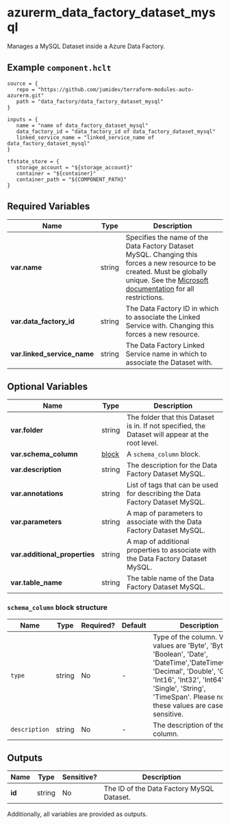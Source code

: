 # azurerm_data_factory_dataset_mysql

Manages a MySQL Dataset inside a Azure Data Factory.

## Example `component.hclt`

```hcl
source = {
   repo = "https://github.com/jumidev/terraform-modules-auto-azurerm.git" 
   path = "data_factory/data_factory_dataset_mysql" 
}

inputs = {
   name = "name of data_factory_dataset_mysql" 
   data_factory_id = "data_factory_id of data_factory_dataset_mysql" 
   linked_service_name = "linked_service_name of data_factory_dataset_mysql" 
}

tfstate_store = {
   storage_account = "${storage_account}" 
   container = "${container}" 
   container_path = "${COMPONENT_PATH}" 
}

```

## Required Variables

| Name | Type |  Description |
| ---- | --------- |  ----------- |
| **var.name** | string |  Specifies the name of the Data Factory Dataset MySQL. Changing this forces a new resource to be created. Must be globally unique. See the [Microsoft documentation](https://docs.microsoft.com/azure/data-factory/naming-rules) for all restrictions. | 
| **var.data_factory_id** | string |  The Data Factory ID in which to associate the Linked Service with. Changing this forces a new resource. | 
| **var.linked_service_name** | string |  The Data Factory Linked Service name in which to associate the Dataset with. | 

## Optional Variables

| Name | Type |  Description |
| ---- | --------- |  ----------- |
| **var.folder** | string |  The folder that this Dataset is in. If not specified, the Dataset will appear at the root level. | 
| **var.schema_column** | [block](#schema_column-block-structure) |  A `schema_column` block. | 
| **var.description** | string |  The description for the Data Factory Dataset MySQL. | 
| **var.annotations** | string |  List of tags that can be used for describing the Data Factory Dataset MySQL. | 
| **var.parameters** | string |  A map of parameters to associate with the Data Factory Dataset MySQL. | 
| **var.additional_properties** | string |  A map of additional properties to associate with the Data Factory Dataset MySQL. | 
| **var.table_name** | string |  The table name of the Data Factory Dataset MySQL. | 

### `schema_column` block structure

| Name | Type | Required? | Default | Description |
| ---- | ---- | --------- | ------- | ----------- |
| `type` | string | No | - | Type of the column. Valid values are 'Byte', 'Byte[]', 'Boolean', 'Date', 'DateTime','DateTimeOffset', 'Decimal', 'Double', 'Guid', 'Int16', 'Int32', 'Int64', 'Single', 'String', 'TimeSpan'. Please note these values are case sensitive. |
| `description` | string | No | - | The description of the column. |



## Outputs

| Name | Type | Sensitive? | Description |
| ---- | ---- | --------- | --------- |
| **id** | string | No  | The ID of the Data Factory MySQL Dataset. | 

Additionally, all variables are provided as outputs.
